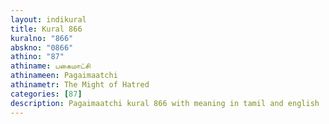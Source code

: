 ```yaml
---
layout: indikural
title: Kural 866
kuralno: "866"
abskno: "0866"
athino: "87"
athiname: பகைமாட்சி
athinameen: Pagaimaatchi
athinametr: The Might of Hatred
categories: [87]
description: Pagaimaatchi kural 866 with meaning in tamil and english 
---
```


